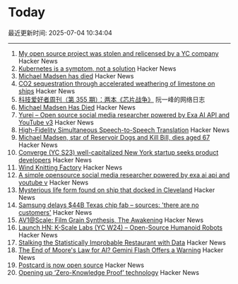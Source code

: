 # Today

最近更新时间: 2025-07-04 10:34:04

--- 
1. [My open source project was stolen and relicensed by a YC company](https://twitter.com/soham_btw/status/1940952786491027886) Hacker News
2. [Kubernetes is a symptom, not a solution](https://andreafortuna.org/2025/06/20/unpopular-opinion-kubernetes-is-a-symptom-not-a-solution) Hacker News
3. [Michael Madsen has died](https://www.nytimes.com/2025/07/03/movies/michael-madsen-dead.html) Hacker News
4. [CO2 sequestration through accelerated weathering of limestone on ships](https://www.science.org/doi/10.1126/sciadv.adr7250) Hacker News
5. [科技爱好者周刊（第 355 期）：两本《芯片战争》](http://www.ruanyifeng.com/blog/2025/07/weekly-issue-355.html) 阮一峰的网络日志
6. [Michael Madsen Has Died](https://www.nytimes.com/2025/07/03/movies/michael-madsen-dead.html) Hacker News
7. [Yurei – Open source social media researcher powered by Exa AI API and YouTube v3](https://github.com/KasPeR0990/yurei-app) Hacker News
8. [High-Fidelity Simultaneous Speech-to-Speech Translation](https://arxiv.org/abs/2502.03382) Hacker News
9. [Michael Madsen, star of Reservoir Dogs and Kill Bill, dies aged 67](https://www.theguardian.com/us-news/2025/jul/03/michael-madsen-death) Hacker News
10. [Converge (YC S23) well-capitalized New York startup seeks product developers](https://www.runconverge.com/careers) Hacker News
11. [Wind Knitting Factory](https://www.merelkarhof.nl/work/wind-knitting-factory) Hacker News
12. [A simple opensource social media researcher powered by exa ai api and youtube v](https://github.com/KasPeR0990/yurei-app) Hacker News
13. [Mysterious life form found on ship that docked in Cleveland](https://www.cleveland.com/news/2025/07/mysterious-life-form-found-on-ship-that-docked-in-cleveland.html) Hacker News
14. [Samsung delays $44B Texas chip fab – sources: 'there are no customers'](https://www.tomshardware.com/tech-industry/semiconductors/samsung-delays-usd44-billion-texas-chip-fab-sources-say-completion-halted-because-there-are-no-customers) Hacker News
15. [AV1@Scale: Film Grain Synthesis, The Awakening](https://netflixtechblog.com/av1-scale-film-grain-synthesis-the-awakening-ee09cfdff40b) Hacker News
16. [Launch HN: K-Scale Labs (YC W24) – Open-Source Humanoid Robots](https://news.ycombinator.com/item?id=44456904) Hacker News
17. [Stalking the Statistically Improbable Restaurant with Data](https://ethanzuckerman.com/2025/07/03/stalking-the-statistically-improbable-restaurant-with-data/) Hacker News
18. [The End of Moore's Law for AI? Gemini Flash Offers a Warning](https://sutro.sh/blog/the-end-of-moore-s-law-for-ai-gemini-flash-offers-a-warning) Hacker News
19. [Postcard is now open source](https://www.contraption.co/postcard-open-source/) Hacker News
20. [Opening up ‘Zero-Knowledge Proof’ technology](https://blog.google/technology/safety-security/opening-up-zero-knowledge-proof-technology-to-promote-privacy-in-age-assurance/) Hacker News
